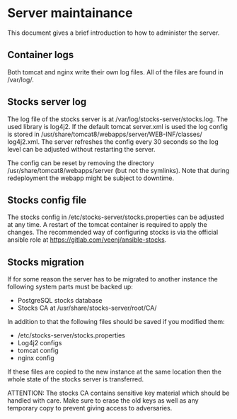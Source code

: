 # Server maintainance

This document gives a brief introduction to how to administer the server.

## Container logs

Both tomcat and nginx write their own log files. All of the files are found in
/var/log/.

## Stocks server log

The log file of the stocks server is at /var/log/stocks-server/stocks.log.
The used library is log4j2. If the default tomcat server.xml is used the
log config is stored in /usr/share/tomcat8/webapps/server/WEB-INF/classes/
log4j2.xml. The server refreshes the config every 30 seconds
so the log level can be adjusted without restarting the server.

The config can be reset by removing the directory
/usr/share/tomcat8/webapps/server (but not the symlinks). Note that during
redeployment the webapp might be subject to downtime.

## Stocks config file

The stocks config in /etc/stocks-server/stocks.properties can be adjusted at
any time. A restart of the tomcat container is required to apply the changes.
The recommended way of configuring stocks is via the official ansible role at
https://gitlab.com/veenj/ansible-stocks.

## Stocks migration

If for some reason the server has to be migrated to another instance the
following system parts must be backed up:

 * PostgreSQL stocks database
 * Stocks CA at /usr/share/stocks-server/root/CA/

In addition to that the following files should be saved if you modified them:

 * /etc/stocks-server/stocks.properties
 * Log4j2 configs
 * tomcat config
 * nginx config

If these files are copied to the new instance at the same location then the
whole state of the stocks server is transferred.

ATTENTION: The stocks CA contains sensitive key material which should be
handled with care. Make sure to erase the old keys as well as any temporary copy
to prevent giving access to adversaries.
